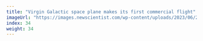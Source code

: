 ```yaml
---
title: "Virgin Galactic space plane makes its first commercial flight"
imageUrl: "https://images.newscientist.com/wp-content/uploads/2023/06/29121727/SEI_162186364.jpg?width=600"
index: 34
weight: 34
---
```

